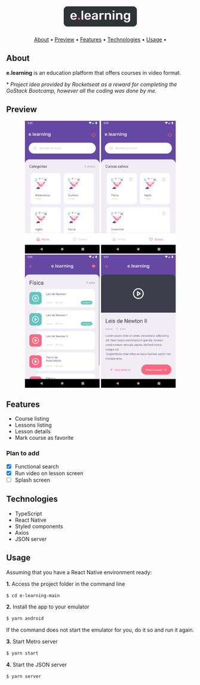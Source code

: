 <h1 align="center">
  <img src="src/assets/logo-background.png" alt="e.learning" />
</h1>

<p align="center">
  <a href="#about">About</a> •
  <a href="#preview">Preview</a> •
  <a href="#features">Features</a> •
  <a href="#techs">Technologies</a> •
  <a href="#usage">Usage</a> • 
</p>

<h2 id="about">About</h2>
<p>
<strong>e.learning</strong> is an education platform that offers courses in video format. <br />

*<i> Project idea provided by Rocketseat as a reward for completing the GoStack Bootcamp, however all the coding was done by me.</i><br />
</p>

<h2 id="preview">Preview</h2>

<div align="center">
  <img src="src/assets/preview/preview-home.png" width="200">
  <img src="src/assets/preview/preview-saved.png" width="200">
  <img src="src/assets/preview/preview-course.png" width="200">
  <img src="src/assets/preview/preview-lesson.png" width="200">
</div>

<h2 id="features">Features</h2>

- Course listing
- Lessons listing
- Lesson details
- Mark course as favorite

### Plan to add

- [x] Functional search
- [x] Run video on lesson screen
- [ ] Splash screen

<h2 id="techs">Technologies</h2>

- TypeScript
- React Native
- Styled components
- Axios
- JSON server

<h2 id="usage">Usage</h2>

Assuming that you have a React Native environment ready:

<p><b>1.</b> Access the project folder in the command line</p>

```bash
$ cd e-learning-main
```

<p><b>2.</b> Install the app to your emulator</p> 

```bash
$ yarn android
```
If the command does not start the emulator for you, do it so and run it again.

<p><b>3.</b> Start Metro server</p>

```bash
$ yarn start
```

<p><b>4.</b> Start the JSON server</p>

```bash
$ yarn server
```
</p>

